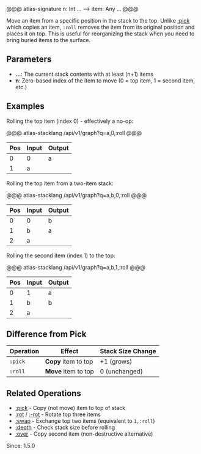 @@@ atlas-signature
n: Int
...
-->
item: Any
...
@@@

Move an item from a specific position in the stack to the top. Unlike [:pick](pick.md) which
copies an item, `:roll` removes the item from its original position and places it on top.
This is useful for reorganizing the stack when you need to bring buried items to the surface.

## Parameters

* **...**: The current stack contents with at least (n+1) items
* **n**: Zero-based index of the item to move (0 = top item, 1 = second item, etc.)

## Examples

Rolling the top item (index 0) - effectively a no-op:

@@@ atlas-stacklang
/api/v1/graph?q=a,0,:roll
@@@

<table><thead><th>Pos</th><th>Input</th><th>Output</th></thead><tbody><tr>
<td>0</td>
<td>0</td>
<td>a</td>
</tr><tr>
<td>1</td>
<td>a</td>
<td></td>
</tr></tbody></table>

Rolling the top item from a two-item stack:

@@@ atlas-stacklang
/api/v1/graph?q=a,b,0,:roll
@@@

<table><thead><th>Pos</th><th>Input</th><th>Output</th></thead><tbody><tr>
<td>0</td>
<td>0</td>
<td>b</td>
</tr><tr>
<td>1</td>
<td>b</td>
<td>a</td>
</tr><tr>
<td>2</td>
<td>a</td>
<td></td>
</tr></tbody></table>

Rolling the second item (index 1) to the top:

@@@ atlas-stacklang
/api/v1/graph?q=a,b,1,:roll
@@@

<table><thead><th>Pos</th><th>Input</th><th>Output</th></thead><tbody><tr>
<td>0</td>
<td>1</td>
<td>a</td>
</tr><tr>
<td>1</td>
<td>b</td>
<td>b</td>
</tr><tr>
<td>2</td>
<td>a</td>
<td></td>
</tr></tbody></table>

## Difference from Pick

| Operation | Effect | Stack Size Change |
|-----------|--------|-------------------|
| `:pick` | **Copy** item to top | +1 (grows) |
| `:roll` | **Move** item to top | 0 (unchanged) |

## Related Operations

* [:pick](pick.md) - Copy (not move) item to top of stack
* [:rot](rot.md) / [:-rot](-rot.md) - Rotate top three items
* [:swap](swap.md) - Exchange top two items (equivalent to `1,:roll`)
* [:depth](depth.md) - Check stack size before rolling
* [:over](over.md) - Copy second item (non-destructive alternative)

Since: 1.5.0